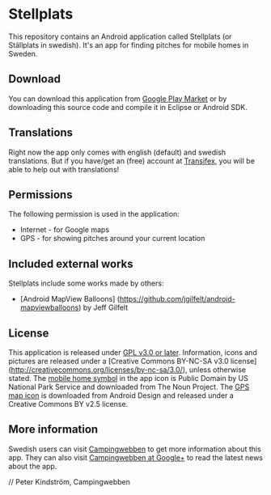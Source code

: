 # Stellplats
This repository contains an Android application called Stellplats (or Ställplats in swedish). 
It's an app for finding pitches for mobile homes in Sweden.


## Download
You can download this application from [Google Play Market](http://bit.ly/stellplats) or by downloading this source code and 
compile it in Eclipse or Android SDK.


## Translations
Right now the app only comes with english (default) and swedish translations. 
But if you have/get an (free) account at [Transifex](https://www.transifex.net/projects/p/stellplats/ "Help translating Stellplats"), 
you will be able to help out with translations!


## Permissions
The following permission is used in the application:

* Internet - for Google maps
* GPS - for showing pitches around your current location


## Included external works
Stellplats include some works made by others:

* [Android MapView Balloons] (https://github.com/jgilfelt/android-mapviewballoons) by Jeff Gilfelt


## License
This application is released under [GPL v3.0 or later](http://www.gnu.org/licenses/gpl.html).
Information, icons and pictures are released under a [Creative Commons BY-NC-SA v3.0 license]
(http://creativecommons.org/licenses/by-nc-sa/3.0/), unless otherwise stated.
The [mobile home symbol](http://thenounproject.com/en-us/noun/rv/) in the app icon is Public Domain by 
US National Park Service and downloaded from The Noun Project.
The [GPS map icon](http://developer.android.com/design/downloads/) is downloaded from Android Design and 
released under a Creative Commons BY v2.5 license.


## More information
Swedish users can visit [Campingwebben](http://www.campingwebben.se/android/ "Svenska ställplatser hos Campingwebben") 
to get more information about this app. 
They can also visit [Campingwebben at Google+](http://gplus.to/campingwebben/ "Follow Campingwebben at Google+") 
to read the latest news about the app.


// Peter Kindström, Campingwebben